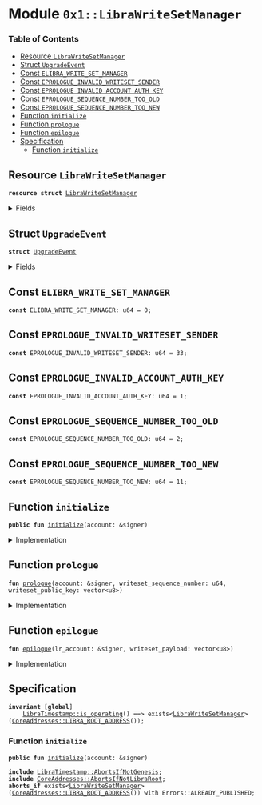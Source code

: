 
<a name="0x1_LibraWriteSetManager"></a>

# Module `0x1::LibraWriteSetManager`

### Table of Contents

-  [Resource `LibraWriteSetManager`](#0x1_LibraWriteSetManager_LibraWriteSetManager)
-  [Struct `UpgradeEvent`](#0x1_LibraWriteSetManager_UpgradeEvent)
-  [Const `ELIBRA_WRITE_SET_MANAGER`](#0x1_LibraWriteSetManager_ELIBRA_WRITE_SET_MANAGER)
-  [Const `EPROLOGUE_INVALID_WRITESET_SENDER`](#0x1_LibraWriteSetManager_EPROLOGUE_INVALID_WRITESET_SENDER)
-  [Const `EPROLOGUE_INVALID_ACCOUNT_AUTH_KEY`](#0x1_LibraWriteSetManager_EPROLOGUE_INVALID_ACCOUNT_AUTH_KEY)
-  [Const `EPROLOGUE_SEQUENCE_NUMBER_TOO_OLD`](#0x1_LibraWriteSetManager_EPROLOGUE_SEQUENCE_NUMBER_TOO_OLD)
-  [Const `EPROLOGUE_SEQUENCE_NUMBER_TOO_NEW`](#0x1_LibraWriteSetManager_EPROLOGUE_SEQUENCE_NUMBER_TOO_NEW)
-  [Function `initialize`](#0x1_LibraWriteSetManager_initialize)
-  [Function `prologue`](#0x1_LibraWriteSetManager_prologue)
-  [Function `epilogue`](#0x1_LibraWriteSetManager_epilogue)
-  [Specification](#0x1_LibraWriteSetManager_Specification)
    -  [Function `initialize`](#0x1_LibraWriteSetManager_Specification_initialize)



<a name="0x1_LibraWriteSetManager_LibraWriteSetManager"></a>

## Resource `LibraWriteSetManager`



<pre><code><b>resource</b> <b>struct</b> <a href="#0x1_LibraWriteSetManager">LibraWriteSetManager</a>
</code></pre>



<details>
<summary>Fields</summary>


<dl>
<dt>

<code>upgrade_events: <a href="Event.md#0x1_Event_EventHandle">Event::EventHandle</a>&lt;<a href="#0x1_LibraWriteSetManager_UpgradeEvent">LibraWriteSetManager::UpgradeEvent</a>&gt;</code>
</dt>
<dd>

</dd>
</dl>


</details>

<a name="0x1_LibraWriteSetManager_UpgradeEvent"></a>

## Struct `UpgradeEvent`



<pre><code><b>struct</b> <a href="#0x1_LibraWriteSetManager_UpgradeEvent">UpgradeEvent</a>
</code></pre>



<details>
<summary>Fields</summary>


<dl>
<dt>

<code>writeset_payload: vector&lt;u8&gt;</code>
</dt>
<dd>

</dd>
</dl>


</details>

<a name="0x1_LibraWriteSetManager_ELIBRA_WRITE_SET_MANAGER"></a>

## Const `ELIBRA_WRITE_SET_MANAGER`



<pre><code><b>const</b> ELIBRA_WRITE_SET_MANAGER: u64 = 0;
</code></pre>



<a name="0x1_LibraWriteSetManager_EPROLOGUE_INVALID_WRITESET_SENDER"></a>

## Const `EPROLOGUE_INVALID_WRITESET_SENDER`



<pre><code><b>const</b> EPROLOGUE_INVALID_WRITESET_SENDER: u64 = 33;
</code></pre>



<a name="0x1_LibraWriteSetManager_EPROLOGUE_INVALID_ACCOUNT_AUTH_KEY"></a>

## Const `EPROLOGUE_INVALID_ACCOUNT_AUTH_KEY`



<pre><code><b>const</b> EPROLOGUE_INVALID_ACCOUNT_AUTH_KEY: u64 = 1;
</code></pre>



<a name="0x1_LibraWriteSetManager_EPROLOGUE_SEQUENCE_NUMBER_TOO_OLD"></a>

## Const `EPROLOGUE_SEQUENCE_NUMBER_TOO_OLD`



<pre><code><b>const</b> EPROLOGUE_SEQUENCE_NUMBER_TOO_OLD: u64 = 2;
</code></pre>



<a name="0x1_LibraWriteSetManager_EPROLOGUE_SEQUENCE_NUMBER_TOO_NEW"></a>

## Const `EPROLOGUE_SEQUENCE_NUMBER_TOO_NEW`



<pre><code><b>const</b> EPROLOGUE_SEQUENCE_NUMBER_TOO_NEW: u64 = 11;
</code></pre>



<a name="0x1_LibraWriteSetManager_initialize"></a>

## Function `initialize`



<pre><code><b>public</b> <b>fun</b> <a href="#0x1_LibraWriteSetManager_initialize">initialize</a>(account: &signer)
</code></pre>



<details>
<summary>Implementation</summary>


<pre><code><b>public</b> <b>fun</b> <a href="#0x1_LibraWriteSetManager_initialize">initialize</a>(account: &signer) {
    <a href="LibraTimestamp.md#0x1_LibraTimestamp_assert_genesis">LibraTimestamp::assert_genesis</a>();
    // Operational constraint
    <a href="CoreAddresses.md#0x1_CoreAddresses_assert_libra_root">CoreAddresses::assert_libra_root</a>(account);

    <b>assert</b>(
        !exists&lt;<a href="#0x1_LibraWriteSetManager">LibraWriteSetManager</a>&gt;(<a href="CoreAddresses.md#0x1_CoreAddresses_LIBRA_ROOT_ADDRESS">CoreAddresses::LIBRA_ROOT_ADDRESS</a>()),
        <a href="Errors.md#0x1_Errors_already_published">Errors::already_published</a>(ELIBRA_WRITE_SET_MANAGER)
    );
    move_to(
        account,
        <a href="#0x1_LibraWriteSetManager">LibraWriteSetManager</a> {
            upgrade_events: <a href="Event.md#0x1_Event_new_event_handle">Event::new_event_handle</a>&lt;<a href="#0x1_LibraWriteSetManager_UpgradeEvent">Self::UpgradeEvent</a>&gt;(account),
        }
    );
}
</code></pre>



</details>

<a name="0x1_LibraWriteSetManager_prologue"></a>

## Function `prologue`



<pre><code><b>fun</b> <a href="#0x1_LibraWriteSetManager_prologue">prologue</a>(account: &signer, writeset_sequence_number: u64, writeset_public_key: vector&lt;u8&gt;)
</code></pre>



<details>
<summary>Implementation</summary>


<pre><code><b>fun</b> <a href="#0x1_LibraWriteSetManager_prologue">prologue</a>(
    account: &signer,
    writeset_sequence_number: u64,
    writeset_public_key: vector&lt;u8&gt;,
) {
    // The below code uses direct <b>abort</b> codes <b>as</b> per contract with VM.
    <b>let</b> sender = <a href="Signer.md#0x1_Signer_address_of">Signer::address_of</a>(account);
    <b>assert</b>(sender == <a href="CoreAddresses.md#0x1_CoreAddresses_LIBRA_ROOT_ADDRESS">CoreAddresses::LIBRA_ROOT_ADDRESS</a>(), EPROLOGUE_INVALID_WRITESET_SENDER);

    <b>let</b> lr_auth_key = <a href="LibraAccount.md#0x1_LibraAccount_authentication_key">LibraAccount::authentication_key</a>(sender);
    <b>let</b> sequence_number = <a href="LibraAccount.md#0x1_LibraAccount_sequence_number">LibraAccount::sequence_number</a>(sender);

    <b>assert</b>(writeset_sequence_number &gt;= sequence_number, EPROLOGUE_SEQUENCE_NUMBER_TOO_OLD);

    <b>assert</b>(writeset_sequence_number == sequence_number, EPROLOGUE_SEQUENCE_NUMBER_TOO_NEW);
    <b>assert</b>(
        <a href="Hash.md#0x1_Hash_sha3_256">Hash::sha3_256</a>(writeset_public_key) == lr_auth_key,
        EPROLOGUE_INVALID_ACCOUNT_AUTH_KEY
    );
}
</code></pre>



</details>

<a name="0x1_LibraWriteSetManager_epilogue"></a>

## Function `epilogue`



<pre><code><b>fun</b> <a href="#0x1_LibraWriteSetManager_epilogue">epilogue</a>(lr_account: &signer, writeset_payload: vector&lt;u8&gt;)
</code></pre>



<details>
<summary>Implementation</summary>


<pre><code><b>fun</b> <a href="#0x1_LibraWriteSetManager_epilogue">epilogue</a>(lr_account: &signer, writeset_payload: vector&lt;u8&gt;) <b>acquires</b> <a href="#0x1_LibraWriteSetManager">LibraWriteSetManager</a> {
    <b>let</b> t_ref = borrow_global_mut&lt;<a href="#0x1_LibraWriteSetManager">LibraWriteSetManager</a>&gt;(<a href="CoreAddresses.md#0x1_CoreAddresses_LIBRA_ROOT_ADDRESS">CoreAddresses::LIBRA_ROOT_ADDRESS</a>());

    <a href="Event.md#0x1_Event_emit_event">Event::emit_event</a>&lt;<a href="#0x1_LibraWriteSetManager_UpgradeEvent">Self::UpgradeEvent</a>&gt;(
        &<b>mut</b> t_ref.upgrade_events,
        <a href="#0x1_LibraWriteSetManager_UpgradeEvent">UpgradeEvent</a> { writeset_payload },
    );
    <a href="LibraConfig.md#0x1_LibraConfig_reconfigure">LibraConfig::reconfigure</a>(lr_account)
}
</code></pre>



</details>

<a name="0x1_LibraWriteSetManager_Specification"></a>

## Specification



<pre><code><b>invariant</b> [<b>global</b>]
    <a href="LibraTimestamp.md#0x1_LibraTimestamp_is_operating">LibraTimestamp::is_operating</a>() ==&gt; exists&lt;<a href="#0x1_LibraWriteSetManager">LibraWriteSetManager</a>&gt;(<a href="CoreAddresses.md#0x1_CoreAddresses_LIBRA_ROOT_ADDRESS">CoreAddresses::LIBRA_ROOT_ADDRESS</a>());
</code></pre>



<a name="0x1_LibraWriteSetManager_Specification_initialize"></a>

### Function `initialize`


<pre><code><b>public</b> <b>fun</b> <a href="#0x1_LibraWriteSetManager_initialize">initialize</a>(account: &signer)
</code></pre>




<pre><code><b>include</b> <a href="LibraTimestamp.md#0x1_LibraTimestamp_AbortsIfNotGenesis">LibraTimestamp::AbortsIfNotGenesis</a>;
<b>include</b> <a href="CoreAddresses.md#0x1_CoreAddresses_AbortsIfNotLibraRoot">CoreAddresses::AbortsIfNotLibraRoot</a>;
<b>aborts_if</b> exists&lt;<a href="#0x1_LibraWriteSetManager">LibraWriteSetManager</a>&gt;(<a href="CoreAddresses.md#0x1_CoreAddresses_LIBRA_ROOT_ADDRESS">CoreAddresses::LIBRA_ROOT_ADDRESS</a>()) with Errors::ALREADY_PUBLISHED;
</code></pre>
